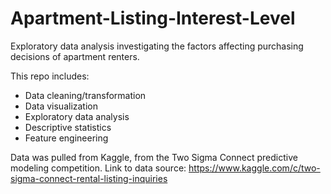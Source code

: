 # Apartment-Listing-Interest-Level
Exploratory data analysis investigating the factors affecting purchasing decisions of apartment renters.

This repo includes: 

 * Data cleaning/transformation
 * Data visualization
 * Exploratory data analysis
 * Descriptive statistics
 * Feature engineering

Data was pulled from Kaggle, from the Two Sigma Connect predictive modeling competition. Link to data source: https://www.kaggle.com/c/two-sigma-connect-rental-listing-inquiries
